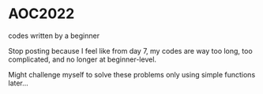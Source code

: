 # AOC2022
codes written by a beginner

Stop posting because I feel like from day 7, my codes are way too long, too complicated, and no longer at beginner-level.

Might challenge myself to solve these problems only using simple functions later...
